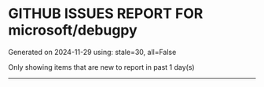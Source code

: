 
# GITHUB ISSUES REPORT FOR microsoft/debugpy


Generated on 2024-11-29 using: stale=30, all=False


Only showing items that are new to report in past 1 day(s)


---





















